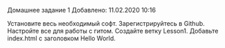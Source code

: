Домашнее задание 1
Добавлено: 11.02.2020 10:16

Установите весь необходимый софт.
Зарегистрируйтесь в Github.
Настройте все для работы с гитом.
Создайте ветку Lesson1.
Добавьте index.html с заголовком Hello World.
